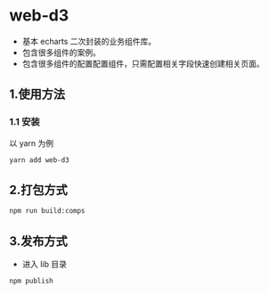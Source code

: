 # web-d3

- 基本 echarts 二次封装的业务组件库。
- 包含很多组件的案例。
- 包含很多组件的配置配置组件，只需配置相关字段快速创建相关页面。

## 1.使用方法

### 1.1 安装

以 yarn 为例

```sh
yarn add web-d3
```

## 2.打包方式

```sh
npm run build:comps
```

## 3.发布方式

- 进入 lib 目录

```sh
npm publish
```
